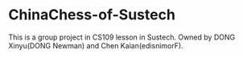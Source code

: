 # ChinaChess-of-Sustech
This is a group project in CS109 lesson in Sustech. Owned by DONG Xinyu(DONG Newman) and Chen Kaian(edisnimorF).


